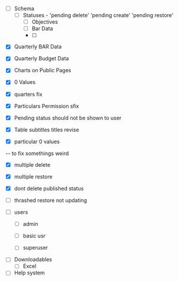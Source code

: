 <!-- Changed to Draft Publish -->
- [ ] Schema
    - [ ] Statuses          - 'pending delete' 'pending create' 'pending restore'
        - [ ] Objectives
        - [ ] Bar Data
        - [ ] 



<!-- Changes -->
- [x]  Quarterly BAR Data
- [x]  Quarterly Budget Data
- [x] Charts on Public Pages
- [x] 0 Values
- [x] quarters fix
- [x] Particulars Permission sfix

- [x] Pending status should not be shown to user
- [x] Table subtitles titles revise
- [x] particular 0 values


-- to fix somethings weird
- [x] multiple delete
- [x] multiple restore
- [x] dont delete published status

- [ ] thrashed restore not updating



<!-- TESTing -->
- [ ] users
    - [ ] admin
    - [ ] basic usr
    - [ ] superuser


<!-- Unimplemeneted -->
- [ ] Downloadables
    - [ ] Excel

- [ ] Help system
